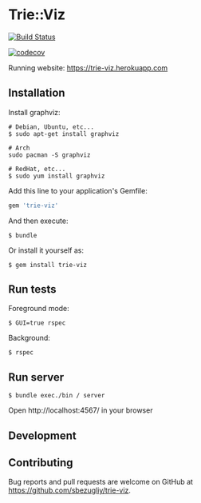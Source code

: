 # Trie::Viz

[![Build Status](https://cloud.drone.io/api/badges/sbezugliy/trie-viz/status.svg)](https://cloud.drone.io/sbezugliy/trie-viz)

[![codecov](https://codecov.io/gh/sbezugliy/trie-viz/branch/master/graph/badge.svg)](https://codecov.io/gh/sbezugliy/trie-viz)

Running website: https://trie-viz.herokuapp.com

## Installation

Install graphviz:

```shell
# Debian, Ubuntu, etc...
$ sudo apt-get install graphviz

# Arch
sudo pacman -S graphviz

# RedHat, etc...
$ sudo yum install graphviz
```

Add this line to your application's Gemfile:

```ruby
gem 'trie-viz'
```

And then execute:

```shell
$ bundle
```
Or install it yourself as:
```shell
$ gem install trie-viz
```


## Run tests
Foreground mode:

```shell
$ GUI=true rspec
```

Background:

```shell
$ rspec
```

## Run server

```shell
$ bundle exec./bin / server
```

Open http://localhost:4567/ in your browser

## Development

## Contributing

Bug reports and pull requests are welcome on GitHub at https://github.com/sbezugliy/trie-viz.
